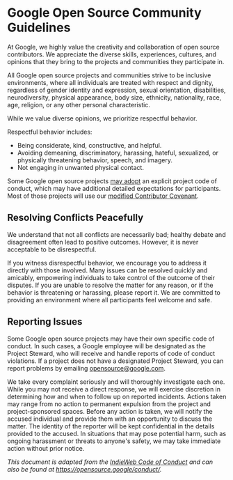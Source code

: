 # Google Open Source Community Guidelines

At Google, we highly value the creativity and collaboration of open source contributors. We appreciate the diverse skills, experiences, cultures, and opinions that they bring to the projects and communities they participate in.

All Google open source projects and communities strive to be inclusive environments, where all individuals are treated with respect and dignity, regardless of gender identity and expression, sexual orientation, disabilities, neurodiversity, physical appearance, body size, ethnicity, nationality, race, age, religion, or any other personal characteristic.

While we value diverse opinions, we prioritize respectful behavior.

Respectful behavior includes:

- Being considerate, kind, constructive, and helpful.
- Avoiding demeaning, discriminatory, harassing, hateful, sexualized, or physically threatening behavior, speech, and imagery.
- Not engaging in unwanted physical contact.

Some Google open source projects [may adopt][] an explicit project code of conduct, which may have additional detailed expectations for participants. Most of those projects will use our [modified Contributor Covenant][].

[may adopt]: https://opensource.google/docs/releasing/preparing/#conduct
[modified Contributor Covenant]: https://opensource.google/docs/releasing/template/CODE_OF_CONDUCT/

## Resolving Conflicts Peacefully

We understand that not all conflicts are necessarily bad; healthy debate and disagreement often lead to positive outcomes. However, it is never acceptable to be disrespectful.

If you witness disrespectful behavior, we encourage you to address it directly with those involved. Many issues can be resolved quickly and amicably, empowering individuals to take control of the outcome of their disputes. If you are unable to resolve the matter for any reason, or if the behavior is threatening or harassing, please report it. We are committed to providing an environment where all participants feel welcome and safe.

## Reporting Issues

Some Google open source projects may have their own specific code of conduct. In such cases, a Google employee will be designated as the Project Steward, who will receive and handle reports of code of conduct violations. If a project does not have a designated Project Steward, you can report problems by emailing opensource@google.com.

We take every complaint seriously and will thoroughly investigate each one. While you may not receive a direct response, we will exercise discretion in determining how and when to follow up on reported incidents. Actions taken may range from no action to permanent expulsion from the project and project-sponsored spaces. Before any action is taken, we will notify the accused individual and provide them with an opportunity to discuss the matter. The identity of the reporter will be kept confidential in the details provided to the accused. In situations that may pose potential harm, such as ongoing harassment or threats to anyone's safety, we may take immediate action without prior notice.

*This document is adapted from the [IndieWeb Code of Conduct][] and can also be found at <https://opensource.google/conduct/>.*

[IndieWeb Code of Conduct]: https://indieweb.org/code-of-conduct
